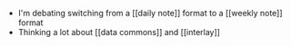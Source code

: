- I'm debating switching from a [[daily note]] format to a [[weekly note]] format
- Thinking a lot about [[data commons]] and [[interlay]]